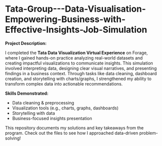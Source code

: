 # Tata-Group---Data-Visualisation-Empowering-Business-with-Effective-Insights-Job-Simulation

**Project Description:**  

I completed the **Tata Data Visualization Virtual Experience** on Forage, where I gained hands-on practice analyzing real-world datasets and creating impactful visualizations to communicate insights. This simulation involved interpreting data, designing clear visual narratives, and presenting findings in a business context. Through tasks like data cleaning, dashboard creation, and storytelling with charts/graphs, I strengthened my ability to transform complex data into actionable recommendations.  

**Skills Demonstrated:**  
- Data cleaning & preprocessing  
- Visualization tools (e.g., charts, graphs, dashboards)  
- Storytelling with data  
- Business-focused insights presentation  

This repository documents my solutions and key takeaways from the program. Check out the files to see how I approached data-driven problem-solving!  
